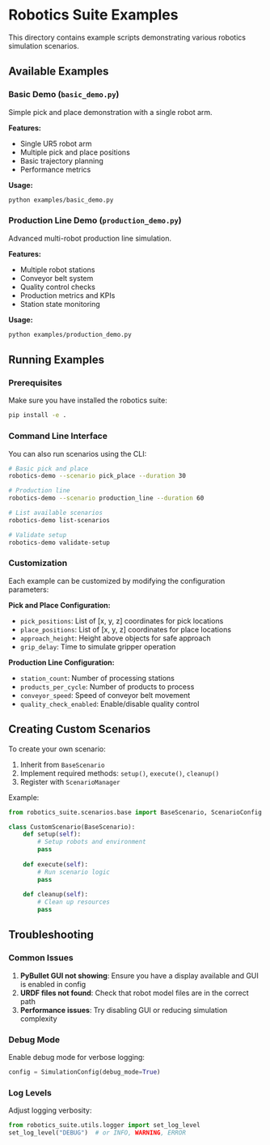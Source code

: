 # Robotics Suite Examples

This directory contains example scripts demonstrating various robotics simulation scenarios.

## Available Examples

### Basic Demo (`basic_demo.py`)
Simple pick and place demonstration with a single robot arm.

**Features:**
- Single UR5 robot arm
- Multiple pick and place positions
- Basic trajectory planning
- Performance metrics

**Usage:**
```bash
python examples/basic_demo.py
```

### Production Line Demo (`production_demo.py`)
Advanced multi-robot production line simulation.

**Features:**
- Multiple robot stations
- Conveyor belt system
- Quality control checks
- Production metrics and KPIs
- Station state monitoring

**Usage:**
```bash
python examples/production_demo.py
```

## Running Examples

### Prerequisites
Make sure you have installed the robotics suite:

```bash
pip install -e .
```

### Command Line Interface
You can also run scenarios using the CLI:

```bash
# Basic pick and place
robotics-demo --scenario pick_place --duration 30

# Production line
robotics-demo --scenario production_line --duration 60

# List available scenarios
robotics-demo list-scenarios

# Validate setup
robotics-demo validate-setup
```

### Customization

Each example can be customized by modifying the configuration parameters:

**Pick and Place Configuration:**
- `pick_positions`: List of [x, y, z] coordinates for pick locations
- `place_positions`: List of [x, y, z] coordinates for place locations
- `approach_height`: Height above objects for safe approach
- `grip_delay`: Time to simulate gripper operation

**Production Line Configuration:**
- `station_count`: Number of processing stations
- `products_per_cycle`: Number of products to process
- `conveyor_speed`: Speed of conveyor belt movement
- `quality_check_enabled`: Enable/disable quality control

## Creating Custom Scenarios

To create your own scenario:

1. Inherit from `BaseScenario`
2. Implement required methods: `setup()`, `execute()`, `cleanup()`
3. Register with `ScenarioManager`

Example:
```python
from robotics_suite.scenarios.base import BaseScenario, ScenarioConfig

class CustomScenario(BaseScenario):
    def setup(self):
        # Setup robots and environment
        pass
        
    def execute(self):
        # Run scenario logic
        pass
        
    def cleanup(self):
        # Clean up resources
        pass
```

## Troubleshooting

### Common Issues

1. **PyBullet GUI not showing**: Ensure you have a display available and GUI is enabled in config
2. **URDF files not found**: Check that robot model files are in the correct path
3. **Performance issues**: Try disabling GUI or reducing simulation complexity

### Debug Mode
Enable debug mode for verbose logging:

```python
config = SimulationConfig(debug_mode=True)
```

### Log Levels
Adjust logging verbosity:

```python
from robotics_suite.utils.logger import set_log_level
set_log_level("DEBUG")  # or INFO, WARNING, ERROR
```